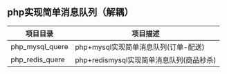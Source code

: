 ## php实现简单消息队列（解耦）
|  项目目录 | 项目描述  |
|---|---|
| php_mysql_quere  | php+mysql实现简单消息队列(订单-配送)  |
| php_redis_quere  | php+redismysql实现简单消息队列(商品秒杀)  |

